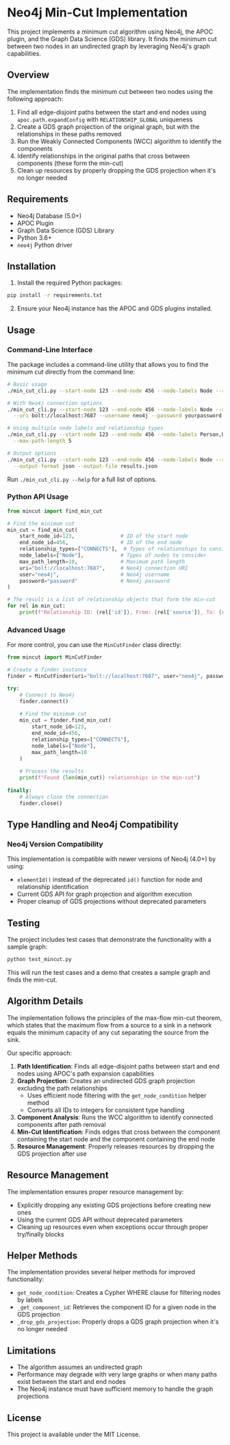 # Neo4j Min-Cut Implementation

This project implements a minimum cut algorithm using Neo4j, the APOC plugin, and the Graph Data Science (GDS) library. It finds the minimum cut between two nodes in an undirected graph by leveraging Neo4j's graph capabilities.

## Overview

The implementation finds the minimum cut between two nodes using the following approach:

1. Find all edge-disjoint paths between the start and end nodes using `apoc.path.expandConfig` with `RELATIONSHIP_GLOBAL` uniqueness
2. Create a GDS graph projection of the original graph, but with the relationships in these paths removed
3. Run the Weakly Connected Components (WCC) algorithm to identify the components
4. Identify relationships in the original paths that cross between components (these form the min-cut)
5. Clean up resources by properly dropping the GDS projection when it's no longer needed

## Requirements

- Neo4j Database (5.0+)
- APOC Plugin
- Graph Data Science (GDS) Library
- Python 3.6+
- `neo4j` Python driver

## Installation

1. Install the required Python packages:

```bash
pip install -r requirements.txt
```

2. Ensure your Neo4j instance has the APOC and GDS plugins installed.

## Usage

### Command-Line Interface

The package includes a command-line utility that allows you to find the minimum cut directly from the command line:

```bash
# Basic usage
./min_cut_cli.py --start-node 123 --end-node 456 --node-labels Node --relationship-types CONNECTS

# With Neo4j connection options
./min_cut_cli.py --start-node 123 --end-node 456 --node-labels Node --relationship-types CONNECTS \
  --uri bolt://localhost:7687 --username neo4j --password yourpassword

# Using multiple node labels and relationship types
./min_cut_cli.py --start-node 123 --end-node 456 --node-labels Person,User --relationship-types KNOWS,FOLLOWS \
  --max-path-length 5

# Output options
./min_cut_cli.py --start-node 123 --end-node 456 --node-labels Node --relationship-types CONNECTS \
  --output-format json --output-file results.json
```

Run `./min_cut_cli.py --help` for a full list of options.

### Python API Usage

```python
from mincut import find_min_cut

# Find the minimum cut
min_cut = find_min_cut(
    start_node_id=123,               # ID of the start node
    end_node_id=456,                 # ID of the end node
    relationship_types=["CONNECTS"],  # Types of relationships to consider
    node_labels=["Node"],            # Types of nodes to consider
    max_path_length=10,              # Maximum path length
    uri="bolt://localhost:7687",     # Neo4j connection URI
    user="neo4j",                    # Neo4j username
    password="password"              # Neo4j password
)

# The result is a list of relationship objects that form the min-cut
for rel in min_cut:
    print(f"Relationship ID: {rel['id']}, From: {rel['source']}, To: {rel['target']}, Type: {rel['type']}")
```

### Advanced Usage

For more control, you can use the `MinCutFinder` class directly:

```python
from mincut import MinCutFinder

# Create a finder instance
finder = MinCutFinder(uri="bolt://localhost:7687", user="neo4j", password="password")

try:
    # Connect to Neo4j
    finder.connect()
    
    # Find the minimum cut
    min_cut = finder.find_min_cut(
        start_node_id=123,
        end_node_id=456,
        relationship_types=["CONNECTS"],
        node_labels=["Node"],
        max_path_length=10
    )
    
    # Process the results
    print(f"Found {len(min_cut)} relationships in the min-cut")
    
finally:
    # Always close the connection
    finder.close()
```

## Type Handling and Neo4j Compatibility


### Neo4j Version Compatibility

This implementation is compatible with newer versions of Neo4j (4.0+) by using:

- `elementId()` instead of the deprecated `id()` function for node and relationship identification
- Current GDS API for graph projection and algorithm execution
- Proper cleanup of GDS projections without deprecated parameters

## Testing

The project includes test cases that demonstrate the functionality with a sample graph:

```bash
python test_mincut.py
```

This will run the test cases and a demo that creates a sample graph and finds the min-cut.

## Algorithm Details

The implementation follows the principles of the max-flow min-cut theorem, which states that the maximum flow from a source to a sink in a network equals the minimum capacity of any cut separating the source from the sink.

Our specific approach:

1. **Path Identification**: Finds all edge-disjoint paths between start and end nodes using APOC's path expansion capabilities
2. **Graph Projection**: Creates an undirected GDS graph projection excluding the path relationships
   - Uses efficient node filtering with the `get_node_condition` helper method
   - Converts all IDs to integers for consistent type handling
3. **Component Analysis**: Runs the WCC algorithm to identify connected components after path removal
4. **Min-Cut Identification**: Finds edges that cross between the component containing the start node and the component containing the end node
5. **Resource Management**: Properly releases resources by dropping the GDS projection after use

## Resource Management

The implementation ensures proper resource management by:

- Explicitly dropping any existing GDS projections before creating new ones
- Using the current GDS API without deprecated parameters
- Cleaning up resources even when exceptions occur through proper try/finally blocks

## Helper Methods

The implementation provides several helper methods for improved functionality:

- `get_node_condition`: Creates a Cypher WHERE clause for filtering nodes by labels
- `_get_component_id`: Retrieves the component ID for a given node in the GDS projection
- `_drop_gds_projection`: Properly drops a GDS graph projection when it's no longer needed

## Limitations

- The algorithm assumes an undirected graph
- Performance may degrade with very large graphs or when many paths exist between the start and end nodes
- The Neo4j instance must have sufficient memory to handle the graph projections

## License

This project is available under the MIT License.
